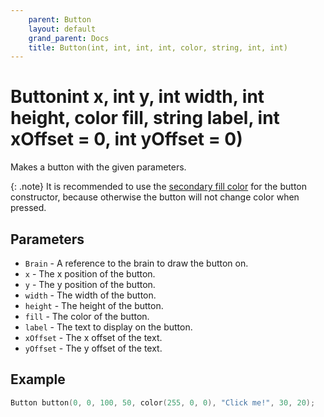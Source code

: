 ```yaml
---
    parent: Button
    layout: default
    grand_parent: Docs
    title: Button(int, int, int, int, color, string, int, int)
---
```


# Buttonint x, int y, int width, int height, color fill, string label, int xOffset = 0, int yOffset = 0)

Makes a button with the given parameters.

{: .note}
It is recommended to use the [secondary fill color](_color.md) for the button constructor, because otherwise the button will not change color when pressed.

## Parameters

- `Brain` - A reference to the brain to draw the button on.
- `x` - The x position of the button.
- `y` - The y position of the button.
- `width` - The width of the button.
- `height` - The height of the button.
- `fill` - The color of the button.
- `label` - The text to display on the button.
- `xOffset` - The x offset of the text.
- `yOffset` - The y offset of the text.

## Example

```cpp
Button button(0, 0, 100, 50, color(255, 0, 0), "Click me!", 30, 20);
```
